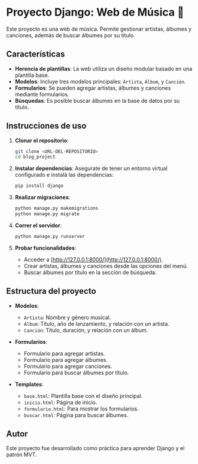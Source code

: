 # Proyecto Django: Web de Música 🎵

Este proyecto es una web de música. Permite gestionar artistas, álbumes y canciones, además de buscar álbumes por su título. 

## **Características**
- **Herencia de plantillas**: La web utiliza un diseño modular basado en una plantilla base.
- **Modelos**: Incluye tres modelos principales: `Artista`, `Álbum`, y `Canción`.
- **Formularios**: Se pueden agregar artistas, álbumes y canciones mediante formularios.
- **Búsquedas**: Es posible buscar álbumes en la base de datos por su título.

## **Instrucciones de uso**
1. **Clonar el repositorio**:
    ```bash
    git clone <URL-DEL-REPOSITORIO>
    cd blog_project
    ```

2. **Instalar dependencias**:
    Asegurate de tener un entorno virtual configurado e instalá las dependencias:
    ```bash
    pip install django
    ```

3. **Realizar migraciones**:
    ```bash
    python manage.py makemigrations
    python manage.py migrate
    ```

4. **Correr el servidor**:
    ```bash
    python manage.py runserver
    ```

5. **Probar funcionalidades**:
    - Acceder a [http://127.0.0.1:8000/](http://127.0.0.1:8000/).
    - Crear artistas, álbumes y canciones desde las opciones del menú.
    - Buscar álbumes por título en la sección de búsqueda.

## **Estructura del proyecto**
- **Modelos**:
  - `Artista`: Nombre y género musical.
  - `Álbum`: Título, año de lanzamiento, y relación con un artista.
  - `Canción`: Título, duración, y relación con un álbum.
  
- **Formularios**:
  - Formulario para agregar artistas.
  - Formulario para agregar álbumes.
  - Formulario para agregar canciones.
  - Formulario para buscar álbumes por título.

- **Templates**:
  - `base.html`: Plantilla base con el diseño principal.
  - `inicio.html`: Página de inicio.
  - `formulario.html`: Para mostrar los formularios.
  - `buscar.html`: Página para buscar álbumes.

## **Autor**
Este proyecto fue desarrollado como práctica para aprender Django y el patrón MVT.
